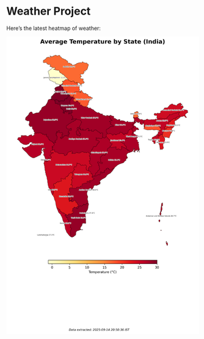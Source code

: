 # Weather Project

Here’s the latest heatmap of weather:

![India Heatmap](docs/assets/india_heatmap.png?v=C6DD46)

